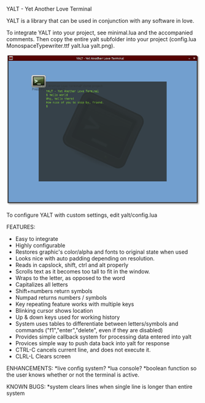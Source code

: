 YALT - Yet Another Love Terminal

YALT is a library that can be used in conjunction with any software in love.

To integrate YALT into your project, see minimal.lua and the accompanied comments. Then copy the entire yalt subfolder into your project (config.lua  MonospaceTypewriter.ttf  yalt.lua  yalt.png).

<img src="https://github.com/josefnpat/yalt/blob/master/screenshot.png" />

To configure YALT with custom settings, edit yalt/config.lua

FEATURES:
* Easy to integrate
* Highly configurable
* Restores graphic's color/alpha and fonts to original state when used
* Looks nice with auto padding depending on resolution.
* Reads in capslock, shift, ctrl and alt properly
* Scrolls text as it becomes too tall to fit in the window.
* Wraps to the letter, as opposed to the word
* Capitalizes all letters
* Shift+numbers return symbols
* Numpad returns numbers / symbols
* Key repeating feature works with multiple keys
* Blinking cursor shows location
* Up & down keys used for working history
* System uses tables to differentiate between letters/symbols and commands ("f1","enter","delete", even if they are disabled)
* Provides simple callback system for processing data entered into yalt
* Provices simple way to push data back into yalt for response
* CTRL-C cancels current line, and does not execute it.
* CLRL-L Clears screen

ENHANCEMENTS:
*live config system?
*lua console?
*boolean function so the user knows whether or not the terminal is active.

KNOWN BUGS:
*system clears lines when single line is longer than entire system
